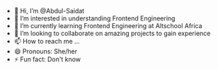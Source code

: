 - 👋 Hi, I’m @Abdul-Saidat
- 👀 I’m interested in understanding Frontend Engineering
- 🌱 I’m currently learning Frontend Engineering at Altschool Africa
- 💞️ I’m looking to collaborate on amazing projects to gain experience
- 📫 How to reach me ...
- 😄 Pronouns: She/her
- ⚡ Fun fact: Don't know

<!---
Abdul-Saidat/Abdul-Saidat is a ✨ special ✨ repository because its `README.md` (this file) appears on your GitHub profile.
You can click the Preview link to take a look at your changes.
--->
